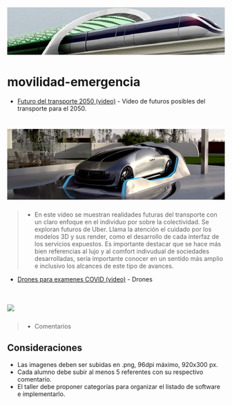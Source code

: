 # [<img src="img/header.png"/>](https://github.com/tallerintegrado2020/movilidad-emergencia)

# movilidad-emergencia

- [Futuro del transporte 2050 (video)](https://www.youtube.com/watch?v=CUS2w4y2Qj4) - Video de futuros posibles del transporte para el 2050.
# [<img src="img/car.png"/>](https://www.youtube.com/watch?v=CUS2w4y2Qj4)
>* En este video se muestran realidades futuras del transporte con un claro enfoque en el individuo por sobre la colectividad. Se exploran futuros de Uber. Llama la atención el cuidado por los modelos 3D y sus render, como el desarrollo de cada interfaz de los servicios expuestos. Es importante destacar que se hace más bien referencias al lujo y al comfort indivudual de sociedades desarrolladas, sería importante conocer en un sentido más amplio e inclusivo los alcances de este tipo de avances.


- [Drones para examenes COVID (video)](https://hitconsultant.net/2020/03/10/matternet-secure-medical-drone-delivery-portal-hospitals/#.XoPxadNKhTZ) - Drones
# [<img src="img/drone.png"/>](https://hitconsultant.net/2020/03/10/matternet-secure-medical-drone-delivery-portal-hospitals/#.XoPxadNKhTZ)
>* Comentarios





## Consideraciones
- Las imagenes deben ser subidas en .png, 96dpi máximo, 920x300 px.
- Cada alumno debe subir al menos 5 referentes con su respectivo comentario.
- El taller debe proponer categorías para organizar el listado de software e implementarlo.



